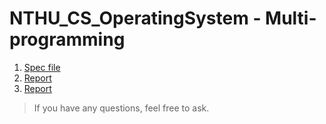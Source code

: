 # NTHU_CS_OperatingSystem - Multi-programming
1. [Spec file](2024_MP2_spec_v2.pdf)
2. [Report](MP2_report_26.pdf)
3. [Report](OS_Hw2_Demo.pdf)


> If you have any questions, feel free to ask.